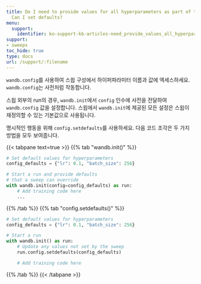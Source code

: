 ```yaml
---
title: Do I need to provide values for all hyperparameters as part of the W&B Sweep.
  Can I set defaults?
menu:
  support:
    identifier: ko-support-kb-articles-need_provide_values_all_hyperparameters_part_wb_sweep_set
support:
- sweeps
toc_hide: true
type: docs
url: /support/:filename
---
```


`wandb.config`를 사용하여 스윕 구성에서 하이퍼파라미터 이름과 값에 엑세스하세요. `wandb.config`는 사전처럼 작동합니다.

스윕 외부의 run의 경우, `wandb.init`에서 `config` 인수에 사전을 전달하여 `wandb.config` 값을 설정합니다. 스윕에서 `wandb.init`에 제공된 모든 설정은 스윕이 재정의할 수 있는 기본값으로 사용됩니다.

명시적인 행동을 위해 `config.setdefaults`를 사용하세요. 다음 코드 조각은 두 가지 방법을 모두 보여줍니다.

{{< tabpane text=true >}}
{{% tab "wandb.init()" %}}
```python
# Set default values for hyperparameters
config_defaults = {"lr": 0.1, "batch_size": 256}

# Start a run and provide defaults
# that a sweep can override
with wandb.init(config=config_defaults) as run:
    # Add training code here
    ...
```
{{% /tab %}}
{{% tab "config.setdefaults()" %}}
```python
# Set default values for hyperparameters
config_defaults = {"lr": 0.1, "batch_size": 256}

# Start a run
with wandb.init() as run:
    # Update any values not set by the sweep
    run.config.setdefaults(config_defaults)

    # Add training code here
```
{{% /tab %}}
{{< /tabpane >}}
